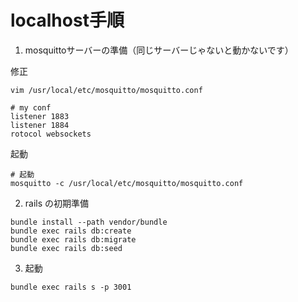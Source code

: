 # localhost手順
1. mosquittoサーバーの準備（同じサーバーじゃないと動かないです）

修正
```
vim /usr/local/etc/mosquitto/mosquitto.conf

# my conf
listener 1883
listener 1884
rotocol websockets
```

起動

```
# 起動
mosquitto -c /usr/local/etc/mosquitto/mosquitto.conf
```

2. rails の初期準備
```
bundle install --path vendor/bundle
bundle exec rails db:create
bundle exec rails db:migrate
bundle exec rails db:seed
```

3. 起動

```
bundle exec rails s -p 3001
```
